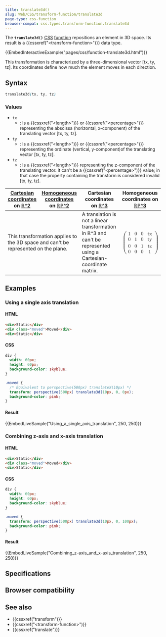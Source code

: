 ```yaml
---
title: translate3d()
slug: Web/CSS/transform-function/translate3d
page-type: css-function
browser-compat: css.types.transform-function.translate3d
---
```




The **`translate3d()`** [CSS](/Web/CSS) [function](/Web/CSS/CSS_Functions) repositions an element in 3D space. Its result is a
{{cssxref("&lt;transform-function&gt;")}} data type.

{{EmbedInteractiveExample("pages/css/function-translate3d.html")}}

This transformation is characterized by a three-dimensional vector [tx, ty, tz]. Its coordinates define how much the element moves
in each direction.

## Syntax

```css
translate3d(tx, ty, tz)
```

### Values

- `tx`
  - : Is a {{cssxref("&lt;length&gt;")}} or {{cssxref("&lt;percentage&gt;")}} representing the abscissa (horizontal, x-component) of the
    translating vector [tx, ty, tz].
- `ty`
  - : Is a {{cssxref("&lt;length&gt;")}} or {{cssxref("&lt;percentage&gt;")}} representing the ordinate (vertical, y-component)of the
    translating vector [tx, ty, tz].
- `tz`
  - : Is a {{cssxref("&lt;length&gt;")}} representing the z-component of the translating vector. It can't be a
    {{cssxref("&lt;percentage&gt;")}} value; in that case the property containing the transform is considered invalid [tx, ty, tz].

<table class="standard-table">
  <thead>
    <tr>
      <th scope="col"><a href="/Web/CSS/transform-function#cartesian_coordinates">Cartesian coordinates</a> on <a href="https://en.wikipedia.org/wiki/Real_coordinate_space">ℝ^2</a></th>
      <th scope="col"><a href="https://en.wikipedia.org/wiki/Homogeneous_coordinates">Homogeneous coordinates</a> on <a href="https://en.wikipedia.org/wiki/Real_projective_plane">ℝℙ^2</a></th>
      <th scope="col">Cartesian coordinates on <a href="https://en.wikipedia.org/wiki/Real_coordinate_space">ℝ^3</a></th>
      <th scope="col">Homogeneous coordinates on <a href="https://en.wikipedia.org/wiki/Real_projective_space">ℝℙ^3</a></th>
    </tr>
  </thead>
  <tbody>
    <tr>
      <td colspan="2">
        <p>
          This transformation applies to the 3D space and can't be represented on the plane.
        </p>
      </td>
      <td>
        A translation is not a linear transformation in ℝ^3 and can't be represented using a Cartesian-coordinate matrix.
      </td>
      <td>
        <math display="block">
          <semantics><mrow><mo>(</mo><mtable><mtr><mtd><mn>1</mn></mtd><mtd><mn>0</mn></mtd><mtd><mn>0</mn></mtd><mtd><mi>tx</mi></mtd></mtr><mtr><mtd><mn>0</mn></mtd><mtd><mn>1</mn></mtd><mtd><mn>0</mn></mtd><mtd><mi>ty</mi></mtd></mtr><mtr><mtd><mn>0</mn></mtd><mtd><mn>0</mn></mtd><mtd><mn>1</mn></mtd><mtd><mi>tz</mi></mtd></mtr><mtr><mtd><mn>0</mn></mtd><mtd><mn>0</mn></mtd><mtd><mn>0</mn></mtd><mtd><mn>1</mn></mtd></mtr></mtable><mo>)</mo></mrow><annotation encoding="TeX">\left( \begin{array}{cccc} 1 & 0 & 0 & tx \\ 0 & 1 & 0 & ty \\ 0 & 0 & 1 & tz \\ 0 & 0 & 0 & 1 \end{array} \right)</annotation></semantics>
        </math>
      </td>
    </tr>
  </tbody>
</table>

## Examples

### Using a single axis translation

#### HTML

```html
<div>Static</div>
<div class="moved">Moved</div>
<div>Static</div>
```

#### CSS

```css
div {
  width: 60px;
  height: 60px;
  background-color: skyblue;
}

.moved {
  /* Equivalent to perspective(500px) translateX(10px) */
  transform: perspective(500px) translate3d(10px, 0, 0px);
  background-color: pink;
}
```

#### Result

{{EmbedLiveSample("Using_a_single_axis_translation", 250, 250)}}

### Combining z-axis and x-axis translation

#### HTML

```html
<div>Static</div>
<div class="moved">Moved</div>
<div>Static</div>
```

#### CSS

```css
div {
  width: 60px;
  height: 60px;
  background-color: skyblue;
}

.moved {
  transform: perspective(500px) translate3d(10px, 0, 100px);
  background-color: pink;
}
```

#### Result

{{EmbedLiveSample("Combining_z-axis_and_x-axis_translation", 250, 250)}}

## Specifications



## Browser compatibility



## See also

- {{cssxref("transform")}}
- {{cssxref("&lt;transform-function&gt;")}}
- {{cssxref("translate")}}
